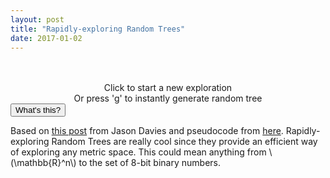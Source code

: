 ```yaml
---
layout: post
title: "Rapidly-exploring Random Trees"
date: 2017-01-02
---
```

<script src="/js/libraries/p5.js" type="text/javascript"></script>
<script src="/js/libraries/p5.dom.js" type="text/javascript"></script>
<script src="/js/rrt.js" type="text/javascript"></script>

<div id="rrt" style="display: flex;justify-content: center;"></div><br><br>
<div id="check" style="display: flex;justify-content: center;"></div>

<div style="display: flex;justify-content: center;text-align:center">Click to start a new exploration<br>Or press 'g' to instantly generate random tree</div>
<button class="accordion">What's this?</button>
<div class="panel">
<p>
Based on <a target="_blank" href="https://www.jasondavies.com/rrt/">this post</a> from Jason Davies and pseudocode from <a target="_blank" href="http://msl.cs.uiuc.edu/rrt/about.html">here</a>. Rapidly-exploring Random Trees are really cool since they provide an efficient way of exploring any metric space. This could mean anything from \(\mathbb{R}^n\) to the set of 8-bit binary numbers.
</p>
</div>
